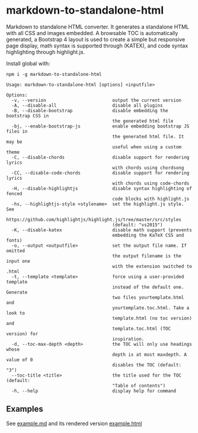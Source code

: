 # markdown-to-standalone-html

Markdown to standalone HTML converter. It generates a standalone HTML with all CSS and images embedded. A browsable TOC is automatically generated, a Bootstrap 4 layout is used to create a simple but responsive page display, math syntax is supported through (KATEX), and code syntax highlighting through highlight.js.

Install global with:

```console
npm i -g markdown-to-standalone-html
```

```text
Usage: markdown-to-standalone-html [options] <inputfile>

Options:
  -v, --version                         output the current version
  -A, --disable-all                     disable all plugins
  -B, --disable-bootstrap               disable embedding the bootstrap CSS in
                                        the generated html file
  -bj, --enable-bootstrap-js            enable embedding bootstrap JS files in
                                        the generated html file. It may be
                                        useful when using a custom theme
  -C, --disable-chords                  disable support for rendering lyrics
                                        with chords using chordsong
  -CC, --disable-code-chords            disable support for rendering lyrics
                                        with chords using code-chords
  -H, --disable-highlightjs             disable syntax highlighting of fenced
                                        code blocks with highlight.js
  -hs, --highlightjs-style <stylename>  set the highlight.js style. See
                                        https://github.com/highlightjs/highlight.js/tree/master/src/styles
                                        (default: "vs2015")
  -K, --disable-katex                   disable math support (prevents
                                        embedding the KaTeX CSS and fonts)
  -o, --output <outputfile>             set the output file name. If omitted
                                        the output filename is the input one
                                        with the extension switched to .html
  -t, --template <template>             force using a user-provided template
                                        instead of the default one. Generate
                                        two files yourtemplate.html and
                                        yourtemplate.toc.html. Take a look to
                                        template.html (no toc version) and
                                        template.toc.html (TOC version) for
                                        inspiration.
  -d, --toc-max-depth <depth>           the TOC will only use headings whose
                                        depth is at most maxdepth. A value of 0
                                        disables the TOC (default: "3")
  --toc-title <title>                   the title used for the TOC (default:
                                        "Table of contents")
  -h, --help                            display help for command
```

## Examples

See [example.md](./example/example.md) and its rendered version [example.html](./example/example.html)
